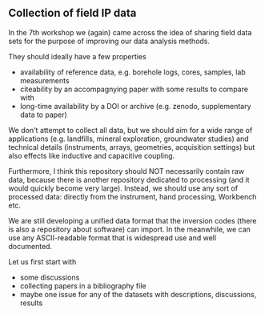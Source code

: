 ## Collection of field IP data

In the 7th workshop we (again) came across the idea of sharing field data sets for the purpose of improving our data analysis methods. 

They should ideally have a few properties
* availability of reference data, e.g. borehole logs, cores, samples, lab measurements
* citeability by an accompagnying paper with some results to compare with
* long-time availability by a DOI or archive (e.g. zenodo, supplementary data to paper)

We don't attempt to collect all data, but we should aim for a wide range of applications (e.g. landfills, mineral exploration, groundwater studies) and technical details (instruments, arrays, geometries, acquisition settings) but also effects like inductive and capacitive coupling.

Furthermore, I think this repository should NOT necessarily contain raw data, because there is another repository dedicated to processing (and it would quickly become very large). Instead, we should use any sort of processed data: directly from the instrument, hand processing, Workbench etc.

We are still developing a unified data format that the inversion codes (there is also a repository about software) can import. In the meanwhile, we can use any ASCII-readable format that is widespread use and well documented. 

Let us first start with
* some discussions
* collecting papers in a bibliography file
* maybe one issue for any of the datasets with descriptions, discussions, results
